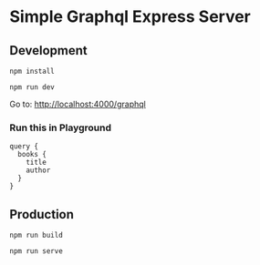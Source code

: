 # Simple Graphql Express Server

## Development

`npm install`

`npm run dev`

Go to: [http://localhost:4000/graphql](http://localhost:4000/graphql)

### Run this in Playground

```
query {
  books {
    title
    author
  }
}
```

## Production

`npm run build`

`npm run serve`
